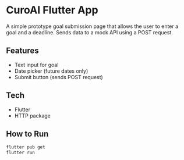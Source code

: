 # CuroAI Flutter App

A simple prototype goal submission page that allows the user to enter a goal and a deadline. Sends data to a mock API using a POST request.

## Features
- Text input for goal
- Date picker (future dates only)
- Submit button (sends POST request)

## Tech
- Flutter
- HTTP package

## How to Run
```bash
flutter pub get
flutter run

